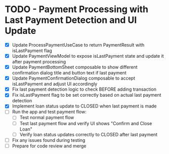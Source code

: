# TODO - Payment Processing with Last Payment Detection and UI Update

- [x] Update ProcessPaymentUseCase to return PaymentResult with isLastPayment flag
- [x] Update PaymentViewModel to expose isLastPayment state and update it after payment processing
- [x] Update PaymentBottomSheet composable to show different confirmation dialog title and button text if last payment
- [x] Update PaymentConfirmationDialog composable to accept isLastPayment and adjust UI accordingly
- [x] Fix last payment detection logic to check BEFORE adding transaction
- [x] Fix isLastPayment flag to be set correctly based on actual last payment detection
- [x] Implement loan status update to CLOSED when last payment is made
- [ ] Run the app and test payment flow:
  - [ ] Test normal payment flow
  - [ ] Test last payment flow and verify UI shows "Confirm and Close Loan"
  - [ ] Verify loan status updates correctly to CLOSED after last payment
- [ ] Fix any issues found during testing
- [ ] Prepare for code review and merge
